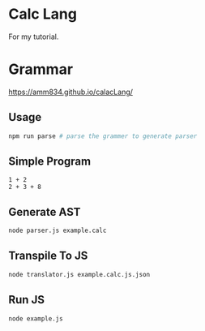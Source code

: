 # Calc Lang

For my tutorial.

# Grammar

https://amm834.github.io/calacLang/

## Usage

```bash
npm run parse # parse the grammer to generate parser
```

## Simple Program

```
1 + 2
2 + 3 + 8
```

##  Generate AST

```bash
node parser.js example.calc 
```

## Transpile To JS

```bash
node translator.js example.calc.js.json
```


## Run JS

```bash
node example.js
```
